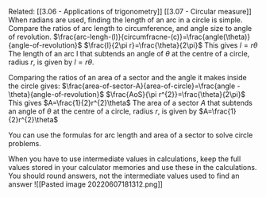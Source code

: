 Related: [[3.06 - Applications of trigonometry]] [[3.07 - Circular measure]]
When radians are used, finding the length of an arc in a circle is simple.
Compare the ratios of arc length to circumference, and angle size to angle of revolution.
$\frac{arc-lengh-(l)}{circumfracne-(c)}=\frac{angle(\theta)}{angle-of-revolution}$
$\frac{l}{2\pi r}=\frac{\theta}{2\pi}$
This gives $l=r\theta$
The length of an arc l that subtends an angle of $θ$ at the centre of a circle, radius $r$, is given by $l = rθ$.

Comparing the ratios of an area of a sector and the angle it makes inside the circle gives:
$\frac{area-of-sector-A}{area-of-circle}=\frac{angle - \theta}{angle-of-revolution}$
$\frac{AoS}{\pi r^{2}}=\frac{\theta}{2\pi}$
This gives $A=\frac{1}{2}r^{2}\theta$
The area of a sector $A$ that subtends an angle of $θ$ at the centre of a circle, radius $r$, is given by $A=\frac{1}{2}r^{2}\theta$

You can use the formulas for arc length and area of a sector to solve circle problems.

When you have to use intermediate values in calculations, keep the full values stored in your calculator memories and use these in the calculations. You should round answers, not the intermediate values used to find an answer
![[Pasted image 20220607181312.png]]